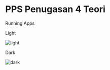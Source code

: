 # PPS Penugasan 4 Teori
Running Apps

Light

![light](https://github.com/user-attachments/assets/ce7cee5c-adbd-4096-8909-38762c995836)

Dark

![dark](https://github.com/user-attachments/assets/bb418b7e-46d3-4fb4-91c6-577f49d40487)
